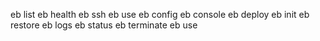 eb list
eb health
eb ssh
eb use
eb config
eb console
eb deploy
eb init
eb restore
eb logs
eb status
eb terminate
eb use
